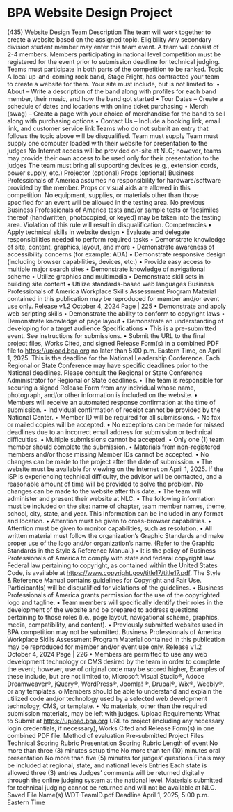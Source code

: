 # BPA Website Design Project

(435) Website Design Team
Description
The team will work together to create a website based on the assigned topic.
Eligibility
Any secondary division student member may enter this team event. A team will consist of 2-4 members.
Members participating in national level competition must be registered for the event prior to
submission deadline for technical judging. Teams must participate in both parts of the competition to
be ranked.
Topic
A local up-and-coming rock band, Stage Fright, has contracted your team to create a website for them.
Your site must include, but is not limited to:
• About – Write a description of the band along with profiles for each band member, their music,
and how the band got started
• Tour Dates – Create a schedule of dates and locations with online ticket purchasing
• Merch (swag) – Create a page with your choice of merchandise for the band to sell along with
purchasing options
• Contact Us – Include a booking link, email link, and customer service link
Teams who do not submit an entry that follows the topic above will be disqualified.
Team must supply
Team must supply one computer loaded with their website for presentation to the judges
No Internet access will be provided on-site at NLC; however, teams may provide their own access to be
used only for their presentation to the judges
The team must bring all supporting devices (e.g., extension cords, power supply, etc.)
Projector (optional)
Props (optional)
Business Professionals of America assumes no responsibility for hardware/software provided by the
member. Props or visual aids are allowed in this competition. No equipment, supplies, or materials other
than those specified for an event will be allowed in the testing area. No previous Business Professionals of
America tests and/or sample tests or facsimiles thereof (handwritten, photocopied, or keyed) may be taken
into the testing area. Violation of this rule will result in disqualification.
Competencies
• Apply technical skills in website design
• Evaluate and delegate responsibilities needed to perform required tasks
• Demonstrate knowledge of site, content, graphics, layout, and more
• Demonstrate awareness of accessibility concerns (for example: ADA)
• Demonstrate responsive design (including browser capabilities, devices, etc.)
• Provide easy access to multiple major search sites
• Demonstrate knowledge of navigational scheme
• Utilize graphics and multimedia
• Demonstrate skill sets in building site content
• Utilize standards-based web languages
Business Professionals of America Workplace Skills Assessment Program
Material contained in this publication may be reproduced for member and/or event use only.
Release v1.2 October 4, 2024
Page | 225
• Demonstrate and apply web scripting skills
• Demonstrate the ability to conform to copyright laws
• Demonstrate knowledge of page layout
• Demonstrate an understanding of developing for a target audience
Specifications
• This is a pre-submitted event. See instructions for submissions.
• Submit the URL to the final project files, Works Cited, and signed Release Form(s) in a
combined PDF file to https://upload.bpa.org no later than 5:00 p.m. Eastern Time, on April 1,
2025. This is the deadline for the National Leadership Conference. Each Regional or State
Conference may have specific deadlines prior to the National deadlines. Please consult the
Regional or State Conference Administrator for Regional or State deadlines.
• The team is responsible for securing a signed Release Form from any individual whose name,
photograph, and/or other information is included on the website.
• Members will receive an automated response confirmation at the time of submission.
• Individual confirmation of receipt cannot be provided by the National Center.
• Member ID will be required for all submissions.
• No fax or mailed copies will be accepted.
• No exceptions can be made for missed deadlines due to an incorrect email address for
submission or technical difficulties.
• Multiple submissions cannot be accepted.
• Only one (1) team member should complete the submission.
• Materials from non-registered members and/or those missing Member IDs cannot be accepted.
• No changes can be made to the project after the date of submission.
• The website must be available for viewing on the Internet on April 1, 2025. If the ISP is
experiencing technical difficulty, the advisor will be contacted, and a reasonable amount of time
will be provided to solve the problem. No changes can be made to the website after this date.
• The team will administer and present their website at NLC.
• The following information must be included on the site: name of chapter, team member names,
theme, school, city, state, and year. This information can be included in any format and location.
• Attention must be given to cross-browser capabilities.
• Attention must be given to monitor capabilities, such as resolution.
• All written material must follow the organization’s Graphic Standards and make proper use of
the logo and/or organization’s name. (Refer to the Graphic Standards in the Style & Reference
Manual.)
• It is the policy of Business Professionals of America to comply with state and federal copyright
law. Federal law pertaining to copyright, as contained within the United States Code, is available
at https://www.copyright.gov/title17/title17.pdf. The Style & Reference Manual contains
guidelines for Copyright and Fair Use. Participant(s) will be disqualified for violations of the
guidelines.
• Business Professionals of America grants permission for the use of the copyrighted logo and
tagline.
• Team members will specifically identify their roles in the development of the website and be
prepared to address questions pertaining to those roles (i.e., page layout, navigational scheme,
graphics, media, compatibility, and content).
• Previously submitted websites used in BPA competition may not be submitted.
Business Professionals of America Workplace Skills Assessment Program
Material contained in this publication may be reproduced for member and/or event use only.
Release v1.2 October 4, 2024
Page | 226
• Members are permitted to use any web development technology or CMS desired by the team in
order to complete the event; however, use of original code may be scored higher, Examples of
these include, but are not limited to, Microsoft Visual Studio®, Adobe Dreamweaver®, jQuery®,
WordPress®, Joomla! ®, Drupal®, Wix®, Weebly®, or any templates.
o Members should be able to understand and explain the utilized code and/or technology
used by a selected web development technology, CMS, or template.
• No materials, other than the required submission materials, may be left with judges.
Upload Requirements
What to Submit at https://upload.bpa.org
URL to project (including any necessary login
credentials, if necessary), Works Cited and
Release Form(s) in one combined PDF file.
Method of evaluation
Pre-submitted Project Files
Technical Scoring Rubric
Presentation Scoring Rubric
Length of event
No more than three (3) minutes setup time
No more than ten (10) minutes oral presentation
No more than five (5) minutes for judges’ questions
Finals may be included at regional, state, and national levels
Entries
Each state is allowed three (3) entries
Judges’ comments will be returned digitally through the online judging system at the national level.
Materials submitted for technical judging cannot be returned and will not be available at NLC.
Saved File Name(s)
WDT-TeamID.pdf
Deadline
April 1, 2025, 5:00 p.m.
Eastern Time
